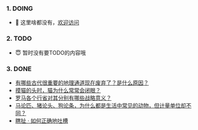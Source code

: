 ### 1. DOING
- 👋 这里啥都没有，[欢迎访问](https://fangler.github.io/)

### 2. TODO 
- 😇 暂时没有要TODO的内容哦

### 3. DONE
<!-- BLOG-POST-LIST:START -->
- [有哪些古代很重要的地理通道现在废弃了？是什么原因？](https://daily.zhihu.com/story/9762529)
- [摸猫的头时，猫为什么常常会闭眼？](https://daily.zhihu.com/story/9762520)
- [罗马各个行省对其分别有哪些战略意义？](https://daily.zhihu.com/story/9762543)
- [马论匹、猪论头、狗论条，为什么都是生活中常见的动物，但计量单位却不同？](https://daily.zhihu.com/story/9762546)
- [瞎扯 · 如何正确地吐槽](https://daily.zhihu.com/story/9762465)
<!-- BLOG-POST-LIST:END -->
